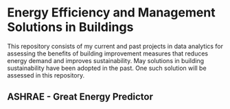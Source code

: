 # Energy Efficiency and Management Solutions in Buildings

This repository consists of my current and past projects in data analytics for assessing the benefits of building improvement measures that reduces energy demand and improves sustainability. May solutions in building sustainability have been adopted in the past. One such solution will be assessed in this repository.

## ASHRAE - Great Energy Predictor
